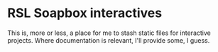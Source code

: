 # RSL Soapbox interactives

This is, more or less, a place for me to stash static files for interactive projects. Where documentation is relevant, I'll provide some, I guess.
